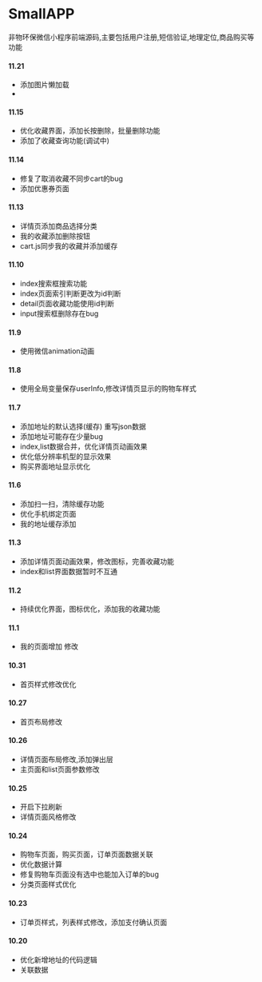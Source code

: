 # SmallAPP
非物环保微信小程序前端源码,主要包括用户注册,短信验证,地理定位,商品购买等功能

#### 11.21
  * 添加图片懒加载
  *

#### 11.15
  * 优化收藏界面，添加长按删除，批量删除功能
  * 添加了收藏查询功能(调试中)

#### 11.14
  * 修复了取消收藏不同步cart的bug
  * 添加优惠券页面

#### 11.13
  * 详情页添加商品选择分类
  * 我的收藏添加删除按钮
  * cart.js同步我的收藏并添加缓存

#### 11.10
  * index搜索框搜索功能
  * index页面索引判断更改为id判断
  * detail页面收藏功能使用id判断
  * input搜索框删除存在bug

#### 11.9
  * 使用微信animation动画

#### 11.8
  * 使用全局变量保存userInfo,修改详情页显示的购物车样式

#### 11.7
  * 添加地址的默认选择(缓存) 重写json数据
  * 添加地址可能存在少量bug
  * index,list数据合并，优化详情页动画效果
  * 优化低分辨率机型的显示效果
  * 购买界面地址显示优化

#### 11.6
  * 添加扫一扫，清除缓存功能
  * 优化手机绑定页面
  * 我的地址缓存添加

#### 11.3 
  * 添加详情页面动画效果，修改图标，完善收藏功能
  * index和list界面数据暂时不互通

#### 11.2
  * 持续优化界面，图标优化，添加我的收藏功能

#### 11.1
  * 我的页面增加 修改

#### 10.31
  * 首页样式修改优化  

#### 10.27
  * 首页布局修改  

#### 10.26
  * 详情页面布局修改,添加弹出层
  * 主页面和list页面参数修改  

#### 10.25
  * 开启下拉刷新 
  * 详情页面风格修改 

#### 10.24
  * 购物车页面，购买页面，订单页面数据关联
  * 优化数据计算
  * 修复购物车页面没有选中也能加入订单的bug
  * 分类页面样式优化

#### 10.23 
   * 订单页样式，列表样式修改，添加支付确认页面 

#### 10.20
   * 优化新增地址的代码逻辑    
   * 关联数据

